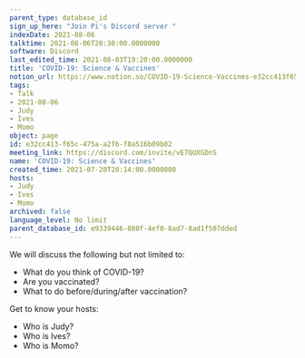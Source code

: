```yaml
---
parent_type: database_id
sign_up_here: "Join Pi's Discord server "
indexDate: 2021-08-06
talktime: 2021-08-06T20:30:00.0000000
software: Discord
last_edited_time: 2021-08-03T19:20:00.0000000
title: 'COVID-19: Science & Vaccines'
notion_url: https://www.notion.so/COVID-19-Science-Vaccines-e32cc413f65c475aa2f6f8a516b09b02
tags:
- Talk
- 2021-08-06
- Judy
- Ives
- Momo
object: page
id: e32cc413-f65c-475a-a2f6-f8a516b09b02
meeting_link: https://discord.com/invite/vE7QUXGDnS
name: 'COVID-19: Science & Vaccines'
created_time: 2021-07-20T20:14:00.0000000
hosts:
- Judy
- Ives
- Momo
archived: false
language_level: No limit
parent_database_id: e9339446-880f-4ef0-8ad7-8ad1f507dded
---
```



We will discuss the following but not limited to:
   - What do you think of COVID-19?
   - Are you vaccinated?
   - What to do before/during/after vaccination?

Get to know your hosts:
   - Who is Judy?
   - Who is Ives?
   - Who is Momo?



